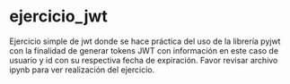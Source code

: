 # ejercicio_jwt

Ejercicio simple de jwt donde se hace práctica del uso de la librería pyjwt con la finalidad de generar tokens JWT con información en este caso de usuario y id con su respectiva fecha de expiración. Favor revisar archivo ipynb para ver realización del ejercicio.
